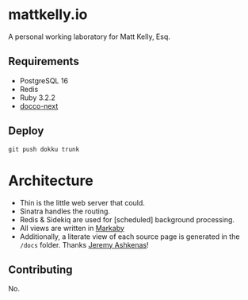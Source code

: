 # mattkelly.io

A personal working laboratory for Matt Kelly, Esq.

## Requirements

- PostgreSQL 16
- Redis
- Ruby 3.2.2
- [docco-next](https://github.com/mobily-enterprises/docco-next)

## Deploy

`git push dokku trunk`

# Architecture

- Thin is the little web server that could.
- Sinatra handles the routing.
- Redis & Sidekiq are used for [scheduled] background processing.
- All views are written in [Markaby](https://github.com/markaby/markaby)
- Additionally, a literate view of each source page is generated in the `/docs` folder. Thanks [Jeremy Ashkenas](https://ashkenas.com/docco/)!

## Contributing

No.
